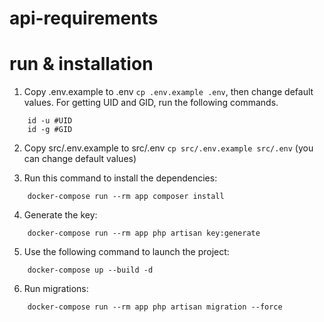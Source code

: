 # api-requirements

# run & installation

1. Copy .env.example to .env `cp .env.example .env`, then change default values. For getting UID and GID, run the following commands.
```shell
    id -u #UID
    id -g #GID
```

2. Copy src/.env.example to src/.env `cp src/.env.example src/.env` (you can change default values)  

3. Run this command to install the dependencies:
```shell
    docker-compose run --rm app composer install
```

4. Generate the key:
```shell
    docker-compose run --rm app php artisan key:generate
```

5. Use the following command to launch the project:

```shell
    docker-compose up --build -d
```

6. Run migrations:
```shell
    docker-compose run --rm app php artisan migration --force
```
